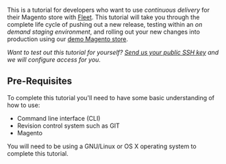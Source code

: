 This is a tutorial for developers who want to use *continuous delivery* for
their Magento store with [Fleet](http://www.anchorfleet.com). This tutorial
will take you through the complete life cycle of pushing out a new release,
testing within an *on demand staging environment*, and rolling out your new
changes into production using our [demo Magento
store](http://www.prod.ancora.f.nchr.io).

*Want to test out this tutorial for yourself? [Send us your public SSH
key](http://www.anchor.com.au/contact-us/) and we will configure access for
you*.

## Pre-Requisites

To complete this tutorial you'll need to have some basic understanding of how
to use:

 * Command line interface (CLI)
 * Revision control system such as GIT
 * Magento

You will need to be using a GNU/Linux or OS X operating system to complete this
tutorial.
